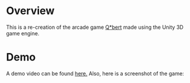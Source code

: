 # Overview
This is a re-creation of the arcade game [Q*bert](https://en.wikipedia.org/wiki/Q*bert) made using the Unity 3D game engine.

# Demo
A demo video can be found [here.](https://youtu.be/rsrmy0GCqlk)
Also, here is a screenshot of the game:
